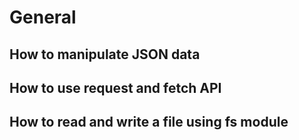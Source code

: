 # General

##    How to manipulate JSON data
##    How to use request and fetch API
##    How to read and write a file using fs module
